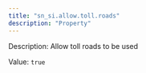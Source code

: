 ```yaml
---
title: "sn_si.allow.toll.roads"
description: "Property"
---
```


Description: Allow toll roads to be used

Value: `true`
